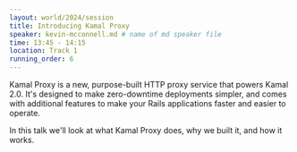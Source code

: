 ```yaml
---
layout: world/2024/session
title: Introducing Kamal Proxy
speaker: kevin-mcconnell.md # name of md speaker file
time: 13:45 - 14:15
location: Track 1
running_order: 6
---
```


Kamal Proxy is a new, purpose-built HTTP proxy service that powers Kamal 2.0. It's designed to make zero-downtime deployments simpler, and comes with additional features to make your Rails applications faster and easier to operate.

In this talk we'll look at what Kamal Proxy does, why we built it, and how it works.